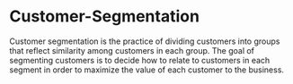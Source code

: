 # Customer-Segmentation
Customer segmentation is the practice of dividing customers into groups that  reflect similarity among customers in each group. The goal of segmenting  customers is to decide how to relate to customers in each segment in order to  maximize the value of each customer to the business.

